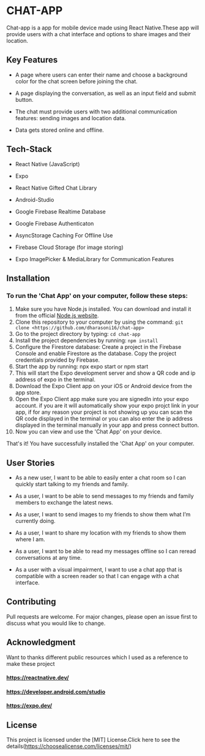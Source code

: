 # CHAT-APP

Chat-app is a app for mobile device made using React Native.These app will provide users with a chat interface and options to share images and their location.

## Key Features

- A page where users can enter their name and choose a background color for the chat screen
  before joining the chat.

* A page displaying the conversation, as well as an input field and submit button.

- The chat must provide users with two additional communication features: sending images
  and location data.

* Data gets stored online and offline.

## Tech-Stack

- React Native (JavaScript)

* Expo

- React Native Gifted Chat Library

* Android-Studio

- Google Firebase Realtime Database

* Google Firebase Authenticaton

- AsyncStorage Caching For Offline Use

* Firebase Cloud Storage (for image storing)

- Expo ImagePicker & MediaLibrary for Communication Features

## Installation

### To run the 'Chat App' on your computer, follow these steps:

1. Make sure you have Node.js installed. You can download and install it from the official [Node.js website](https://nodejs.org/en "Node.js website").
2. Clone this repository to your computer by using the command:
   `git clone <https://github.com/dharasoni16/chat-app>`
3. Go to the project directory by typing:
   `cd chat-app`
4. Install the project dependencies by running:
   `npm install`
5. Configure the Firestore database: Create a project in the Firebase Console and enable Firestore as the database.
   Copy the project credentials provided by Firebase.
6. Start the app by running: npx expo start or npm start
7. This will start the Expo development server and show a QR code and ip address of expo in the terminal.
8. Download the Expo Client app on your iOS or Android device from the app store.
9. Open the Expo Client app make sure you are signedIn into your expo account. if you are it will automatically show your
   expo projct link in your app, if for any reason your project is not showing up you can scan the QR code displayed in the terminal or you can also enter the ip address displayed in the terminal manually in your app and press connect button.
10. Now you can view and use the 'Chat App' on your device.

That's it! You have successfully installed the 'Chat App' on your computer.

## User Stories

- As a new user, I want to be able to easily enter a chat room so I can quickly start talking to my
  friends and family.

* As a user, I want to be able to send messages to my friends and family members to exchange
  the latest news.

- As a user, I want to send images to my friends to show them what I’m currently doing.

* As a user, I want to share my location with my friends to show them where I am.

- As a user, I want to be able to read my messages offline so I can reread conversations at any
  time.

* As a user with a visual impairment, I want to use a chat app that is compatible with a screen
  reader so that I can engage with a chat interface.

## Contributing

Pull requests are welcome. For major changes, please open an issue first
to discuss what you would like to change.

## Acknowledgment

Want to thanks different public resources which I used as a reference to make these project

#### <https://reactnative.dev/>

#### <https://developer.android.com/studio>

#### <https://expo.dev/>

## License

This project is licensed under the [MIT] License.Click here to see the details(https://choosealicense.com/licenses/mit/)
